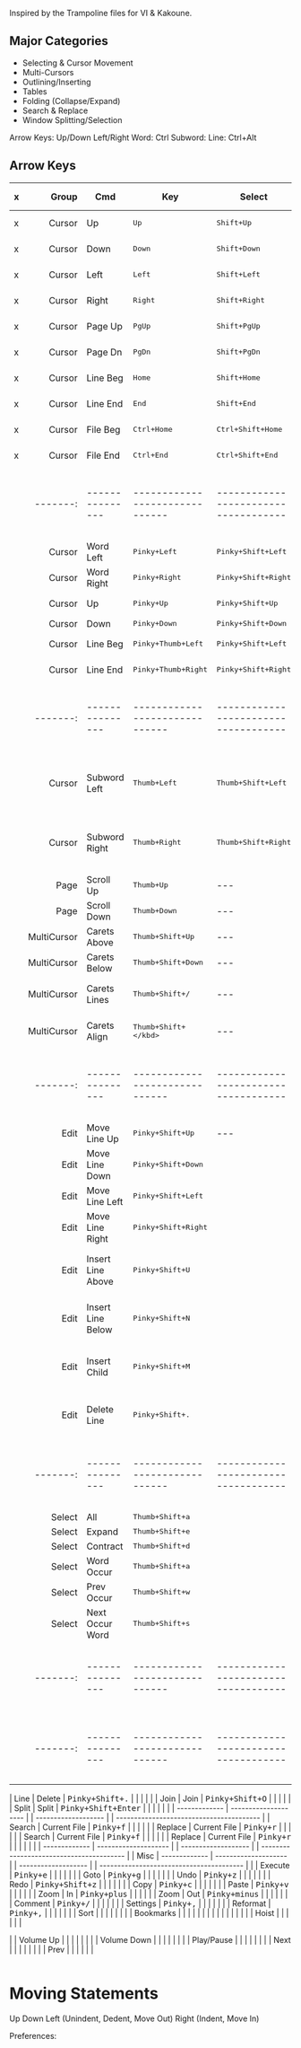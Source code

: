 Inspired by the Trampoline files for VI & Kakoune.

## Major Categories

- Selecting & Cursor Movement
- Multi-Cursors
- Outlining/Inserting
- Tables
- Folding (Collapse/Expand)
- Search & Replace
- Window Splitting/Selection

Arrow Keys:
Up/Down Left/Right
Word: Ctrl
Subword:
Line: Ctrl+Alt

## Arrow Keys

| x   |       Group | Cmd               | Key                            | Select                               | Notes   | Jetbrains Name                                               | SublimeText                                                                                |
|-----|------------:|-------------------|--------------------------------|--------------------------------------|---------|--------------------------------------------------------------|--------------------------------------------------------------------------------------------|
| x   |      Cursor | Up                | <kbd>Up</kbd>                  | <kbd>Shift+Up</kbd>                  |         | Up                                                           | "move_to", "args": {"by": "lines", "forward": false}                                       |
| x   |      Cursor | Down              | <kbd>Down</kbd>                | <kbd>Shift+Down</kbd>                |         | Down                                                         | "move_to", "args": {"by": "lines", "forward": true}                                        |
| x   |      Cursor | Left              | <kbd>Left</kbd>                | <kbd>Shift+Left</kbd>                |         | Left                                                         | "move_to", "args": {"by": "characters", "forward": false}                                  |
| x   |      Cursor | Right             | <kbd>Right</kbd>               | <kbd>Shift+Right</kbd>               |         | Right                                                        | "move_to", "args": {"by": "characters", "forward": true}                                   |
| x   |      Cursor | Page Up           | <kbd>PgUp</kbd>                | <kbd>Shift+PgUp</kbd>                |         | Page Up                                                      | "move_to", "args": {"by": "pages", "forward": false}                                       |
| x   |      Cursor | Page Dn           | <kbd>PgDn</kbd>                | <kbd>Shift+PgDn</kbd>                |         | Page Down                                                    | "move_to", "args": {"by": "pages", "forward": true}                                        |
| x   |      Cursor | Line Beg          | <kbd>Home</kbd>                | <kbd>Shift+Home</kbd>                |         | Move Caret to Line Start                                     | "move_to", "args": {"to": "bol", "extend": false}                                          |
| x   |      Cursor | Line End          | <kbd>End</kbd>                 | <kbd>Shift+End</kbd>                 |         | Move Caret to Line End                                       | "move_to", "args": {"to": "eol", "extend": false}                                          |
| x   |      Cursor | File Beg          | <kbd>Ctrl+Home</kbd>           | <kbd>Ctrl+Shift+Home</kbd>           |         | Move Caret to Text Start                                     | "move_to", "args": {"to": "bof", "extend": false}                                          |
| x   |      Cursor | File End          | <kbd>Ctrl+End</kbd>            | <kbd>Ctrl+Shift+End</kbd>            |         | Move Caret to Text End                                       | "move_to", "args": {"to": "eof", "extend": false}                                          |
|     |    -------: | ---------------   | ------------------------------ | ------------------------------------ | ------- | ------------------------------------------------------------ | -----------------------------------------------------------                                |
|     |      Cursor | Word Left         | <kbd>Pinky+Left</kbd>          | <kbd>Pinky+Shift+Left</kbd>          |         | Move Caret to Previous Word                                  | "move_to", "args": {"by": "words", "forward": false}                                       |
|     |      Cursor | Word Right        | <kbd>Pinky+Right</kbd>         | <kbd>Pinky+Shift+Right</kbd>         |         | Move Caret to Next Word                                      | "move_to", "args": {"by": "words", "forward": true}                                        |
|     |      Cursor | Up                | <kbd>Pinky+Up</kbd>            | <kbd>Pinky+Shift+Up</kbd>            |         | Up                                                           | "move_to", "args": {"by": "lines", "forward": false}                                       |
|     |      Cursor | Down              | <kbd>Pinky+Down</kbd>          | <kbd>Pinky+Shift+Down</kbd>          |         | Down                                                         | ---                                                                                        |
|     |      Cursor | Line Beg          | <kbd>Pinky+Thumb+Left</kbd>    | <kbd>Pinky+Shift+Left</kbd>          |         | Move Caret to Line Start                                     | ---                                                                                        |
|     |      Cursor | Line End          | <kbd>Pinky+Thumb+Right</kbd>   | <kbd>Pinky+Shift+Right</kbd>         |         | Move Caret to Line End                                       | ---                                                                                        |
|     |    -------: | ---------------   | ------------------------------ | ------------------------------------ | ------- | ------------------------------------------------------------ | -----------------------------------------------------------                                |
|     |      Cursor | Subword Left      | <kbd>Thumb+Left</kbd>          | <kbd>Thumb+Shift+Left</kbd>          |         | Move Caret to Previous Word in Different "CamelHumps" Mode   | "move_to", "args": {"by": "subwords", "forward": false}                                    |
|     |      Cursor | Subword Right     | <kbd>Thumb+Right</kbd>         | <kbd>Thumb+Shift+Right</kbd>         |         | Move Caret to Next Word in Different "CamelHumps" Mode       | "move_to", "args": {"by": "subwords", "forward": true}                                     |
|     |        Page | Scroll Up         | <kbd>Thumb+Up</kbd>            | ---                                  |         | Scroll Up                                                    | "scroll_lines", "args": {"amount": 1.0 }                                                   |
|     |        Page | Scroll Down       | <kbd>Thumb+Down</kbd>          | ---                                  |         | Scroll Down                                                  | "scroll_lines", "args": {"amount": -1.0 }                                                  |
|     | MultiCursor | Carets Above      | <kbd>Thumb+Shift+Up</kbd>      | ---                                  |         | Clone Caret Above                                            | "select_lines", "args": {"forward": false}                                                 |
|     | MultiCursor | Carets Below      | <kbd>Thumb+Shift+Down</kbd>    | ---                                  |         | Clone Caret Below                                            | "select_lines", "args": {"forward": true}                                                  |
|     | MultiCursor | Carets Lines      | <kbd>Thumb+Shift+/</kbd>       | ---                                  |         | Add Carets to Ends of Selected Lines                         | "split_selection_into_lines"                                                               |
|     | MultiCursor | Carets Align      | <kbd>Thumb+Shift+\</kbd>       | ---                                  |         | Align Carets (String Manipulation)                           |                                                                                            |
|     |    -------: | ---------------   | ------------------------------ | ------------------------------------ | ------- | ------------------------------------------------------------ | -----------------------------------------------------------                                |
|     |        Edit | Move Line Up      | <kbd>Pinky+Shift+Up</kbd>      | ---                                  |         | Move Line Up                                                 | "swap_line_up"                                                                             |
|     |        Edit | Move Line Down    | <kbd>Pinky+Shift+Down</kbd>    |                                      |         | Move Line Down                                               | "swap_line_down"                                                                           |
|     |        Edit | Move Line Left    | <kbd>Pinky+Shift+Left</kbd>    |                                      |         | Indent Line or Selection                                     | "unindent"                                                                                 |
|     |        Edit | Move Line Right   | <kbd>Pinky+Shift+Right</kbd>   |                                      |         | Unindent Line or Selection                                   | "indent"                                                                                   |
|     |        Edit | Insert Line Above | <kbd>Pinky+Shift+U</kbd>       |                                      |         | Start New Line Before Current                                | "run_macro_file", "args": {"file": "res://Packages/Default/Add Line Before.sublime-macro"} |
|     |        Edit | Insert Line Below | <kbd>Pinky+Shift+N</kbd>       |                                      |         | Start New Line                                               | "run_macro_file", "args": {"file": "res://Packages/Default/Add Line.sublime-macro"}        |
|     |        Edit | Insert Child      | <kbd>Pinky+Shift+M</kbd>       |                                      |         | Start New Line                                               | "run_macro_file", "args": {"file": "res://Packages/Default/Add Line.sublime-macro"}        |
|     |        Edit | Delete Line       | <kbd>Pinky+Shift+.</kbd>       |                                      |         | Delete Line                                                  | "run_macro_file", "args": {"file": "res://Packages/Default/Delete Line.sublime-macro"}     |
|     |    -------: | ---------------   | ------------------------------ | ------------------------------------ | ------- | ------------------------------------------------------------ | -----------------------------------------------------------                                |
 |     |      Select | All               | <kbd>Thumb+Shift+a</kbd>       |                                      |         |                                                              |                                                                                            |
|     |      Select | Expand            | <kbd>Thumb+Shift+e</kbd>       |                                      |         |                                                              |                                                                                            |
|     |      Select | Contract          | <kbd>Thumb+Shift+d</kbd>       |                                      |         |                                                              |                                                                                            |
|     |      Select | Word Occur        | <kbd>Thumb+Shift+a</kbd>       |                                      |         |                                                              |                                                                                            |
|     |      Select | Prev Occur        | <kbd>Thumb+Shift+w</kbd>       |                                      |         |                                                              |                                                                                            |
|     |      Select | Next Occur Word   | <kbd>Thumb+Shift+s</kbd>       |                                      |         |                                                              |                                                                                            |
|     |    -------: | ---------------   | ------------------------------ | ------------------------------------ | ------- | ------------------------------------------------------------ | -----------------------------------------------------------                                |
|     |    -------: | ---------------   | ------------------------------ | ------------------------------------ | ------- | ------------------------------------------------------------ | -----------------------------------------------------------                                |

               


| Line | Delete | <kbd>Pinky+Shift+.</kbd>     | | | | <kbd></kbd>                                  |
| Join | Join | <kbd>Pinky+Shift+O</kbd>     | | | | <kbd></kbd>                                  |
| Split | Split | <kbd>Pinky+Shift+Enter</kbd> | | | | <kbd></kbd>                                  |
| | ------------- | -------------------- | | ------------------- | | ---------------------------------------- |
| Search | Current File | <kbd>Pinky+f</kbd>           | | | | <kbd></kbd>                                  |
| Replace | Current File | <kbd>Pinky+r</kbd>           | | | | <kbd></kbd>                                  |
| Search | Current File | <kbd>Pinky+f</kbd>           | | | | <kbd></kbd>                                  |
| Replace | Current File | <kbd>Pinky+r</kbd>           | | | | <kbd></kbd>                                  |
| | ------------- | -------------------- | | ------------------- | | ---------------------------------------- |
| Misc | ------------- | -------------------- | | ------------------- | | ---------------------------------------- |
| | Execute | <kbd>Pinky+e</kbd>           | | | | <kbd></kbd>                                  |
| | Goto | <kbd>Pinky+g</kbd>           | | | | <kbd></kbd>                                  |
| | Undo | <kbd>Pinky+z</kbd>           | | | | <kbd></kbd>                                  |
| | Redo | <kbd>Pinky+Shift+z</kbd>     | | | | <kbd></kbd>                                  |
| | Copy | <kbd>Pinky+c</kbd>           | | | | <kbd></kbd>                                  |
| | Paste | <kbd>Pinky+v</kbd>           | | | | <kbd></kbd>                                  |
| Zoom | In | <kbd>Pinky+plus</kbd>        | | | | <kbd></kbd>                                  |
| Zoom | Out | <kbd>Pinky+minus</kbd>       | | | | <kbd></kbd>                                  |
| | Comment | <kbd>Pinky+/</kbd>           | | | | <kbd></kbd>                                  |
| | Settings | <kbd>Pinky+,</kbd>           | | | | <kbd></kbd>                                  |
| | Reformat | <kbd>Pinky+,</kbd>           | | | | <kbd></kbd>                                  |
| | Sort | | | | | <kbd></kbd>                                  |
| | Bookmarks | | | | | <kbd></kbd>                                  |
| | | | | | | <kbd></kbd>                                  |
| | Hoist | <kbd></kbd>                  | | | | <kbd></kbd>                                  |

| | Volume Up | <kbd></kbd>                  | | | | <kbd></kbd>                                  |
| | Volume Down | <kbd></kbd>                  | | | | <kbd></kbd>                                  |
| | Play/Pause | <kbd></kbd>                  | | | | <kbd></kbd>                                  |
| | Next | <kbd></kbd>                  | | | | <kbd></kbd>                                  |
| | Prev | <kbd></kbd>                  | | | | <kbd></kbd>                                  |

```

```

# Moving Statements

Up
Down
Left (Unindent, Dedent, Move Out)
Right (Indent, Move In)

Preferences:
